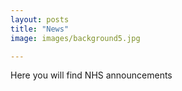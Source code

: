 ```yaml
---
layout: posts
title: "News"
image: images/background5.jpg

---
```

Here you will find NHS announcements

